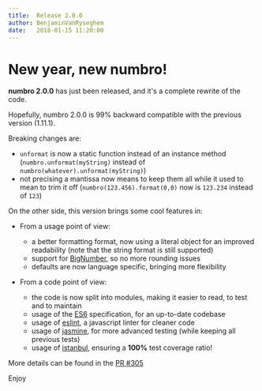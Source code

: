 ```yaml
---
title:  Release 2.0.0
author: BenjaminVanRyseghem
date:   2018-01-15 11:20:00
---
```


# New year, new numbro!


**numbro 2.0.0** has just been released, and it's a complete rewrite of the code.

Hopefully, numbro 2.0.0 is 99% backward compatible with the previous version (1.11.1).

Breaking changes are:

- `unformat` is now a static function instead of an instance method (`numbro.unformat(myString)` instead of `numbro(whatever).unformat(myString)`)
- not precising a mantissa now means to keep them all while it used to mean to trim it off (`numbro(123.456).format(0,0)` now is `123.234` instead of `123`)


On the other side, this version brings some cool features in:

- From a usage point of view:
	- a better formatting format, now using a literal object for an improved readability (note that the string format is still supported) 
	- support for [BigNumber](https://github.com/MikeMcl/bignumber.js/), so no more rounding issues
	- defaults are now language specific, bringing more flexibility
	
- From a code point of view:
	- the code is now split into modules, making it easier to read, to test and to maintain
	- usage of the [ES6](http://es6-features.org/) specification, for an up-to-date codebase
	- usage of [eslint](http://eslint.org/), a javascript linter for cleaner code
	- usage of [jasmine](https://jasmine.github.io/), for more advanced testing (while keeping all previous tests)
	- usage of [istanbul](https://gotwarlost.github.io/istanbul/), ensuring a **100%** test coverage ratio!

More details can be found in the [PR #305](https://github.com/BenjaminVanRyseghem/numbro/pull/305)


Enjoy <i class="fa fa-smile-o">
